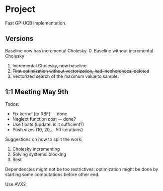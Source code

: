 # Project #
Fast GP-UCB implementation.

## Versions ##
Baseline now has incremental Cholesky.
0. Baseline without incremental Cholesky
1. ~~Incremental Cholesky, now baseline~~
2. ~~First optimization without vectorization, had incoherences: deleted~~
3. Vectorized search of the maximum value to sample.

## 1:1 Meeting May 9th ##
Todos:

- Fix kernel (to RBF) -- done
- Neglect function cost -- done?
- Use floats (update: is it sufficient?)
- Push sizes (10, 20,... 50 iterations)

Suggestions on how to split the work:
1. Cholesky incrementing
2. Solving systems: blocking
3. Rest

Dependencies might not be too restrictives: optimization might be done by starting some computations before other end.

Use AVX2
